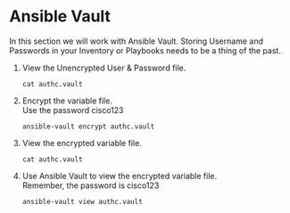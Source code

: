 # Ansible Vault

In this section we will work with Ansible Vault. 
Storing Username and Passwords in your Inventory or Playbooks needs to be a thing of the past. 

<ol>
<li>View the Unencrypted User & Password file.</li>

```cat authc.vault```

<li>Encrypt the variable file.</li>
Use the password cisco123 

```ansible-vault encrypt authc.vault```
    
<li>View the encrypted variable file.</li>

```cat authc.vault```
    
<li>Use Ansible Vault to view the encrypted variable file.</li>
Remember, the password is cisco123

```ansible-vault view authc.vault```
   

</ol>  
